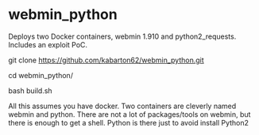# webmin_python
Deploys two Docker containers, webmin 1.910 and python2_requests. Includes an exploit PoC.

git clone https://github.com/kabarton62/webmin_python.git

cd webmin_python/

bash build.sh

All this assumes you have docker. Two containers are cleverly named webmin and python. There are not a lot of packages/tools on webmin, but there is enough to get a shell.
Python is there just to avoid install Python2
